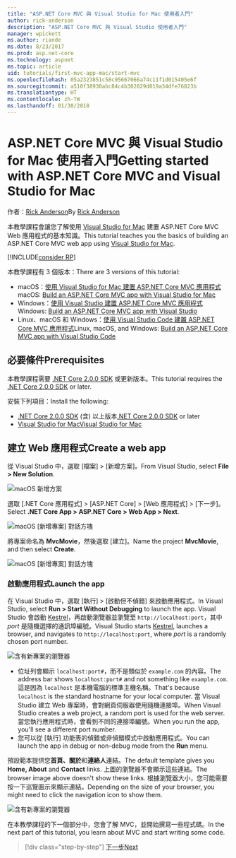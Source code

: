 ```yaml
---
title: "ASP.NET Core MVC 與 Visual Studio for Mac 使用者入門"
author: rick-anderson
description: "ASP.NET Core MVC 與 Visual Studio 使用者入門"
manager: wpickett
ms.author: riande
ms.date: 8/23/2017
ms.prod: asp.net-core
ms.technology: aspnet
ms.topic: article
uid: tutorials/first-mvc-app-mac/start-mvc
ms.openlocfilehash: 05a2323851c58c95667066a74c11f1d015405e6f
ms.sourcegitcommit: a510f38930abc84c4b302029d019a34dfe76823b
ms.translationtype: HT
ms.contentlocale: zh-TW
ms.lasthandoff: 01/30/2018
---
```

# <a name="getting-started-with-aspnet-core-mvc-and-visual-studio-for-mac"></a><span data-ttu-id="5bc8e-103">ASP.NET Core MVC 與 Visual Studio for Mac 使用者入門</span><span class="sxs-lookup"><span data-stu-id="5bc8e-103">Getting started with ASP.NET Core MVC and Visual Studio for Mac</span></span>

<span data-ttu-id="5bc8e-104">作者：[Rick Anderson](https://twitter.com/RickAndMSFT)</span><span class="sxs-lookup"><span data-stu-id="5bc8e-104">By [Rick Anderson](https://twitter.com/RickAndMSFT)</span></span>

<span data-ttu-id="5bc8e-105">本教學課程會讓您了解使用 [Visual Studio for Mac](https://www.visualstudio.com/vs/visual-studio-mac/) 建置 ASP.NET Core MVC Web 應用程式的基本知識。</span><span class="sxs-lookup"><span data-stu-id="5bc8e-105">This tutorial teaches you the basics of building an ASP.NET Core MVC web app using [Visual Studio for Mac](https://www.visualstudio.com/vs/visual-studio-mac/).</span></span> 

[!INCLUDE[consider RP](../../includes/razor.md)]

<span data-ttu-id="5bc8e-106">本教學課程有 3 個版本：</span><span class="sxs-lookup"><span data-stu-id="5bc8e-106">There are 3 versions of this tutorial:</span></span>

* <span data-ttu-id="5bc8e-107">macOS：[使用 Visual Studio for Mac 建置 ASP.NET Core MVC 應用程式](xref:tutorials/first-mvc-app-mac/start-mvc)</span><span class="sxs-lookup"><span data-stu-id="5bc8e-107">macOS: [Build an ASP.NET Core MVC app with Visual Studio for Mac](xref:tutorials/first-mvc-app-mac/start-mvc)</span></span>
* <span data-ttu-id="5bc8e-108">Windows：[使用 Visual Studio 建置 ASP.NET Core MVC 應用程式](xref:tutorials/first-mvc-app/start-mvc)</span><span class="sxs-lookup"><span data-stu-id="5bc8e-108">Windows: [Build an ASP.NET Core MVC app with Visual Studio](xref:tutorials/first-mvc-app/start-mvc)</span></span>
* <span data-ttu-id="5bc8e-109">Linux、macOS 和 Windows：[使用 Visual Studio Code 建置 ASP.NET Core MVC 應用程式](xref:tutorials/first-mvc-app-xplat/start-mvc)</span><span class="sxs-lookup"><span data-stu-id="5bc8e-109">Linux, macOS, and Windows: [Build an ASP.NET Core MVC app with Visual Studio Code](xref:tutorials/first-mvc-app-xplat/start-mvc)</span></span>

## <a name="prerequisites"></a><span data-ttu-id="5bc8e-110">必要條件</span><span class="sxs-lookup"><span data-stu-id="5bc8e-110">Prerequisites</span></span>

<span data-ttu-id="5bc8e-111">本教學課程需要 [.NET Core 2.0.0 SDK](https://www.microsoft.com/net/core) 或更新版本。</span><span class="sxs-lookup"><span data-stu-id="5bc8e-111">This tutorial requires the [.NET Core 2.0.0 SDK](https://www.microsoft.com/net/core) or later.</span></span>

<span data-ttu-id="5bc8e-112">安裝下列項目：</span><span class="sxs-lookup"><span data-stu-id="5bc8e-112">Install the following:</span></span>

- <span data-ttu-id="5bc8e-113">[.NET Core 2.0.0 SDK](https://www.microsoft.com/net/core) (含) 以上版本</span><span class="sxs-lookup"><span data-stu-id="5bc8e-113">[.NET Core 2.0.0 SDK](https://www.microsoft.com/net/core) or later</span></span>
- [<span data-ttu-id="5bc8e-114">Visual Studio for Mac</span><span class="sxs-lookup"><span data-stu-id="5bc8e-114">Visual Studio for Mac</span></span>](https://www.visualstudio.com/vs/visual-studio-mac/)

## <a name="create-a-web-app"></a><span data-ttu-id="5bc8e-115">建立 Web 應用程式</span><span class="sxs-lookup"><span data-stu-id="5bc8e-115">Create a web app</span></span>

<span data-ttu-id="5bc8e-116">從 Visual Studio 中，選取 [檔案] > [新增方案]。</span><span class="sxs-lookup"><span data-stu-id="5bc8e-116">From Visual Studio, select **File > New Solution**.</span></span>

![macOS 新增方案](../first-web-api-mac/_static/sln.png)

<span data-ttu-id="5bc8e-118">選取 [.NET Core 應用程式] > [ASP.NET Core] > [Web 應用程式] > [下一步]。</span><span class="sxs-lookup"><span data-stu-id="5bc8e-118">Select **.NET Core App >  ASP.NET Core > Web App > Next**.</span></span>

![macOS [新增專案] 對話方塊](start-mvc/1.png)

<span data-ttu-id="5bc8e-120">將專案命名為 **MvcMovie**，然後選取 [建立]。</span><span class="sxs-lookup"><span data-stu-id="5bc8e-120">Name the project **MvcMovie**, and then select **Create**.</span></span>

![macOS [新增專案] 對話方塊](start-mvc/2.png)

### <a name="launch-the-app"></a><span data-ttu-id="5bc8e-122">啟動應用程式</span><span class="sxs-lookup"><span data-stu-id="5bc8e-122">Launch the app</span></span>

<span data-ttu-id="5bc8e-123">在 Visual Studio 中，選取 [執行] > [啟動但不偵錯] 來啟動應用程式。</span><span class="sxs-lookup"><span data-stu-id="5bc8e-123">In Visual Studio, select **Run > Start Without Debugging** to launch the app.</span></span> <span data-ttu-id="5bc8e-124">Visual Studio 會啟動 [Kestrel](xref:fundamentals/servers/index#kestrel)，再啟動瀏覽器並瀏覽至 `http://localhost:port`，其中 *port* 是隨機選擇的通訊埠編號。</span><span class="sxs-lookup"><span data-stu-id="5bc8e-124">Visual Studio starts [Kestrel](xref:fundamentals/servers/index#kestrel), launches a browser, and navigates to `http://localhost:port`, where *port* is a randomly chosen port number.</span></span>

![含有新專案的瀏覽器](start-mvc/b1.png)

* <span data-ttu-id="5bc8e-126">位址列會顯示 `localhost:port#`，而不是類似於 `example.com` 的內容。</span><span class="sxs-lookup"><span data-stu-id="5bc8e-126">The address bar shows `localhost:port#` and not something like `example.com`.</span></span> <span data-ttu-id="5bc8e-127">這是因為 `localhost` 是本機電腦的標準主機名稱。</span><span class="sxs-lookup"><span data-stu-id="5bc8e-127">That's because `localhost` is the standard hostname for your local computer.</span></span> <span data-ttu-id="5bc8e-128">當 Visual Studio 建立 Web 專案時，會對網頁伺服器使用隨機連接埠。</span><span class="sxs-lookup"><span data-stu-id="5bc8e-128">When Visual Studio creates a web project, a random port is used for the web server.</span></span> <span data-ttu-id="5bc8e-129">當您執行應用程式時，會看到不同的連接埠編號。</span><span class="sxs-lookup"><span data-stu-id="5bc8e-129">When you run the app, you'll see a different port number.</span></span>
* <span data-ttu-id="5bc8e-130">您可以從 [執行] 功能表的偵錯或非偵錯模式中啟動應用程式。</span><span class="sxs-lookup"><span data-stu-id="5bc8e-130">You can launch the app in debug or non-debug mode from the **Run** menu.</span></span>

<span data-ttu-id="5bc8e-131">預設範本提供您**首頁、關於**和**連絡人**連結。</span><span class="sxs-lookup"><span data-stu-id="5bc8e-131">The default template gives you **Home, About** and **Contact** links.</span></span> <span data-ttu-id="5bc8e-132">上圖的瀏覽器不會顯示這些連結。</span><span class="sxs-lookup"><span data-stu-id="5bc8e-132">The browser image above doesn't show these links.</span></span> <span data-ttu-id="5bc8e-133">根據瀏覽器大小，您可能需要按一下巡覽圖示來顯示連結。</span><span class="sxs-lookup"><span data-stu-id="5bc8e-133">Depending on the size of your browser, you might need to click the navigation icon to show them.</span></span>

![含有新專案的瀏覽器](start-mvc/b2.png)

<span data-ttu-id="5bc8e-135">在本教學課程的下一個部分中，您會了解 MVC，並開始撰寫一些程式碼。</span><span class="sxs-lookup"><span data-stu-id="5bc8e-135">In the next part of this tutorial, you learn about MVC and start writing some code.</span></span>

>[!div class="step-by-step"]
[<span data-ttu-id="5bc8e-136">下一步</span><span class="sxs-lookup"><span data-stu-id="5bc8e-136">Next</span></span>](adding-controller.md)  
